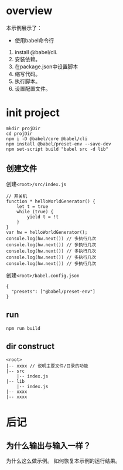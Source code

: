 # overview

本示例展示了：
- 使用babel命令行

1. install @babel/cli.
2. 安装依赖。
3. 在package.json中设置脚本
4. 缩写代码。
5. 执行脚本。
6. 设置配置文件。

# init project
```
mkdir projDir
cd projDir
npm i -D @babel/core @babel/cli
npm install @babel/preset-env --save-dev
npm set-script build "babel src -d lib"
```

## 创建文件
创建`<root>/src/index.js`
```
// 开关机
function * helloWorldGenerator() {
    let t = true
    while (true) {
        yield t = !t
    }
}
var hw = helloWorldGenerator();
console.log(hw.next()) // 多执行几次
console.log(hw.next()) // 多执行几次
console.log(hw.next()) // 多执行几次
console.log(hw.next()) // 多执行几次
console.log(hw.next()) // 多执行几次
```
创建`<root>/babel.config.json`
```
{
  "presets": ["@babel/preset-env"]
}
```

## run
```
npm run build
```

## dir construct
```
<root>
|-- xxxx // 说明主要文件/目录的功能
|-- src
    |-- index.js
|-- lib
    |-- index.js
|-- xxxx
|-- xxxx
```

# 后记
## 为什么输出与输入一样？
为什么这么做示例。
如何恢复本示例的运行结果。